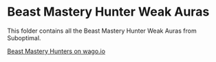 # Beast Mastery Hunter Weak Auras
This folder contains all the Beast Mastery Hunter Weak Auras from Suboptimal.

[Beast Mastery Hunters on wago.io](https://wago.io/weakauras/classes/hunter/beast-mastery)
